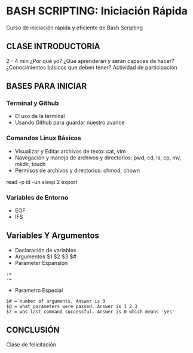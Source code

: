 # BASH SCRIPTING: Iniciación Rápida
Curso de iniciación rápida y eficiente de Bash Scripting 

## CLASE INTRODUCTORIA
2 - 4 min
¿Por qué yo?
¿Qué aprenderán y serán capaces de hacer?
¿Conocimientos básicos que deben tener?
Actividad de participación

## BASES PARA INICIAR

### Terminal y Github
- El uso de la terminal
- Usando Github para guardar nuestro avance

### Comandos Linux Básicos
- Visualizar y Editar archivos de texto: cat, vim
- Navegación y manejo de archivos y directorios: pwd, cd, ls, cp, mv, mkdir, touch 
- Permisos de archivos y directorios: chmod, chown

read -p
id -un
sleep 2
export

### Variables de Entorno
- EOF
- IFS

## Variables Y Argumentos
- Declaración de variables
- Argumentos $1 $2 $3 $#
- Parameter Expansion
```
:=
-=
```

- Parametro Especial
```
$# = number of arguments. Answer is 3
$@ = what parameters were passed. Answer is 1 2 3
$? = was last command successful. Answer is 0 which means 'yes'
```


## CONCLUSIÓN
Clase de felicitación



